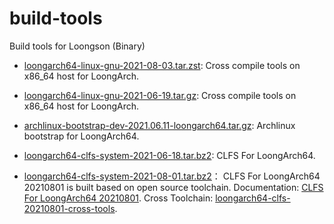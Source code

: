 # build-tools

Build tools for Loongson (Binary)

- [loongarch64-linux-gnu-2021-08-03.tar.zst](https://github.com/oy456xd/build-tools/releases/download/2021.08.03/loongarch64-linux-gnu-2021-08-03.tar.zst): Cross compile tools on x86_64 host for LoongArch.

- [loongarch64-linux-gnu-2021-06-19.tar.gz](https://github.com/loongson/build-tools/releases/download/2021.06.19/loongarch64-linux-gnu-2021-06-19.tar.gz): Cross compile tools on x86_64 host for LoongArch.

- [archlinux-bootstrap-dev-2021.06.11-loongarch64.tar.gz](https://github.com/loongson/build-tools/releases/download/2021.06.19/archlinux-bootstrap-dev-2021.06.11-loongarch64.tar.gz): Archlinux bootstrap for LoongArch64.

- [loongarch64-clfs-system-2021-06-18.tar.bz2](https://github.com/loongson/build-tools/releases/download/2021.06.19/loongarch64-clfs-system-2021-06-18.tar.bz2): CLFS For LoongArch64.

- [loongarch64-clfs-system-2021-08-01.tar.bz2](https://github.com/sunhaiyong1978/CLFS-for-LoongArch/releases/download/20210801/loongarch64-clfs-system-20210801.tar.bz2)： CLFS For LoongArch64 20210801 is built based on open source toolchain. Documentation: [CLFS For LoongArch64 20210801](https://github.com/sunhaiyong1978/CLFS-for-LoongArch/blob/main/CLFS_For_LoongArch64-20210801.md). Cross Toolchain: [loongarch64-clfs-20210801-cross-tools](https://github.com/sunhaiyong1978/CLFS-for-LoongArch/releases/download/20210801/loongarch64-clfs-20210801-cross-tools.tar.xz).
